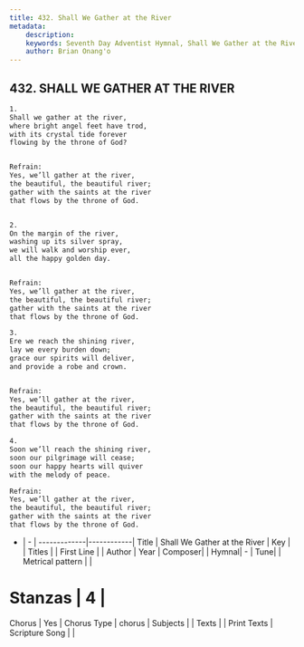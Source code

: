 ```yaml
---
title: 432. Shall We Gather at the River
metadata:
    description: 
    keywords: Seventh Day Adventist Hymnal, Shall We Gather at the River, , 
    author: Brian Onang'o
---
```



## 432. SHALL WE GATHER AT THE RIVER

```txt
1.
Shall we gather at the river,
where bright angel feet have trod,
with its crystal tide forever
flowing by the throne of God?


Refrain:
Yes, we’ll gather at the river,
the beautiful, the beautiful river;
gather with the saints at the river
that flows by the throne of God.


2.
On the margin of the river,
washing up its silver spray,
we will walk and worship ever,
all the happy golden day.


Refrain:
Yes, we’ll gather at the river,
the beautiful, the beautiful river;
gather with the saints at the river
that flows by the throne of God.

3.
Ere we reach the shining river,
lay we every burden down;
grace our spirits will deliver,
and provide a robe and crown.


Refrain:
Yes, we’ll gather at the river,
the beautiful, the beautiful river;
gather with the saints at the river
that flows by the throne of God.

4.
Soon we’ll reach the shining river,
soon our pilgrimage will cease;
soon our happy hearts will quiver
with the melody of peace.

Refrain:
Yes, we’ll gather at the river,
the beautiful, the beautiful river;
gather with the saints at the river
that flows by the throne of God.

```

- |   -  |
-------------|------------|
Title | Shall We Gather at the River |
Key |  |
Titles |  |
First Line |  |
Author | 
Year | 
Composer|  |
Hymnal|  - |
Tune|  |
Metrical pattern | |
# Stanzas | 4 |
Chorus | Yes |
Chorus Type | chorus |
Subjects |  |
Texts |  |
Print Texts | 
Scripture Song |  |
  
